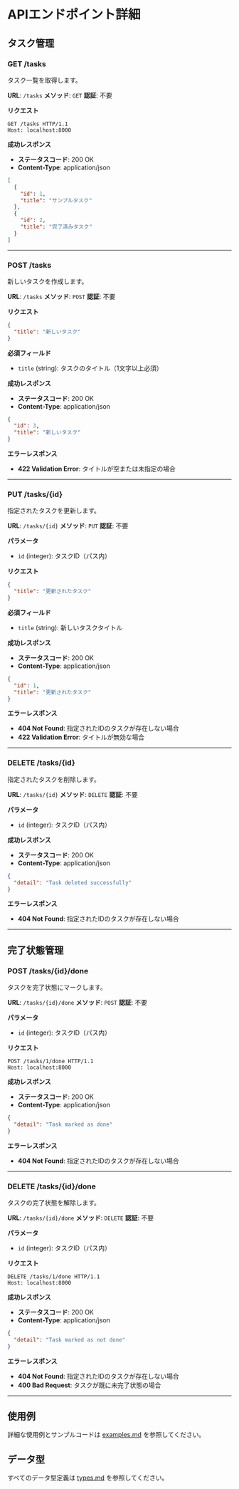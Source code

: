 # APIエンドポイント詳細

## タスク管理

### GET /tasks
タスク一覧を取得します。

**URL**: `/tasks`
**メソッド**: `GET`
**認証**: 不要

**リクエスト**
```
GET /tasks HTTP/1.1
Host: localhost:8000
```

**成功レスポンス**
- **ステータスコード**: 200 OK
- **Content-Type**: application/json

```json
[
  {
    "id": 1,
    "title": "サンプルタスク"
  },
  {
    "id": 2, 
    "title": "完了済みタスク"
  }
]
```

---

### POST /tasks
新しいタスクを作成します。

**URL**: `/tasks`
**メソッド**: `POST`
**認証**: 不要

**リクエスト**
```json
{
  "title": "新しいタスク"
}
```

**必須フィールド**
- `title` (string): タスクのタイトル（1文字以上必須）

**成功レスポンス**
- **ステータスコード**: 200 OK
- **Content-Type**: application/json

```json
{
  "id": 3,
  "title": "新しいタスク"
}
```

**エラーレスポンス**
- **422 Validation Error**: タイトルが空または未指定の場合

---

### PUT /tasks/{id}
指定されたタスクを更新します。

**URL**: `/tasks/{id}`
**メソッド**: `PUT`
**認証**: 不要

**パラメータ**
- `id` (integer): タスクID（パス内）

**リクエスト**
```json
{
  "title": "更新されたタスク"
}
```

**必須フィールド**
- `title` (string): 新しいタスクタイトル

**成功レスポンス**
- **ステータスコード**: 200 OK
- **Content-Type**: application/json

```json
{
  "id": 1,
  "title": "更新されたタスク"
}
```

**エラーレスポンス**
- **404 Not Found**: 指定されたIDのタスクが存在しない場合
- **422 Validation Error**: タイトルが無効な場合

---

### DELETE /tasks/{id}
指定されたタスクを削除します。

**URL**: `/tasks/{id}`
**メソッド**: `DELETE`
**認証**: 不要

**パラメータ**
- `id` (integer): タスクID（パス内）

**成功レスポンス**
- **ステータスコード**: 200 OK
- **Content-Type**: application/json

```json
{
  "detail": "Task deleted successfully"
}
```

**エラーレスポンス**
- **404 Not Found**: 指定されたIDのタスクが存在しない場合

---

## 完了状態管理

### POST /tasks/{id}/done
タスクを完了状態にマークします。

**URL**: `/tasks/{id}/done`
**メソッド**: `POST`
**認証**: 不要

**パラメータ**
- `id` (integer): タスクID（パス内）

**リクエスト**
```
POST /tasks/1/done HTTP/1.1
Host: localhost:8000
```

**成功レスポンス**
- **ステータスコード**: 200 OK
- **Content-Type**: application/json

```json
{
  "detail": "Task marked as done"
}
```

**エラーレスポンス**
- **404 Not Found**: 指定されたIDのタスクが存在しない場合

---

### DELETE /tasks/{id}/done
タスクの完了状態を解除します。

**URL**: `/tasks/{id}/done`
**メソッド**: `DELETE`
**認証**: 不要

**パラメータ**
- `id` (integer): タスクID（パス内）

**リクエスト**
```
DELETE /tasks/1/done HTTP/1.1
Host: localhost:8000
```

**成功レスポンス**
- **ステータスコード**: 200 OK
- **Content-Type**: application/json

```json
{
  "detail": "Task marked as not done"
}
```

**エラーレスポンス**
- **404 Not Found**: 指定されたIDのタスクが存在しない場合
- **400 Bad Request**: タスクが既に未完了状態の場合

---

## 使用例

詳細な使用例とサンプルコードは [examples.md](./examples.md) を参照してください。

## データ型

すべてのデータ型定義は [types.md](./types.md) を参照してください。 
